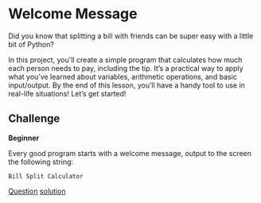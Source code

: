 # Welcome Message

Did you know that splitting a bill with friends can be super easy with a little bit of Python?

In this project, you'll create a simple program that calculates how much each person needs to pay, including the tip. It’s a practical way to apply what you’ve learned about variables, arithmetic operations, and basic input/output. By the end of this lesson, you’ll have a handy tool to use in real-life situations! Let’s get started!

## Challenge

**Beginner**

Every good program starts with a welcome message, output to the screen the following string:

```Bill Split Calculator```

[Question](q.py) [solution](solution.py)

